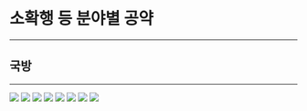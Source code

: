 # 소확행 등 분야별 공약
---
## 국방
---
![](004_005_001.png)
![](004_005_002.jpg)
![](004_005_003.jpg)
![](004_005_004.png)
![](004_005_005.png)
![](004_005_006.png)
![](004_005_007.png)
![](004_005_008.png)
